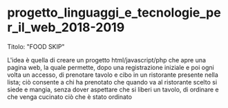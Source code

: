 # progetto_linguaggi_e_tecnologie_per_il_web_2018-2019

Titolo: "FOOD SKIP"

L'idea è quella di creare un progetto html/javascript/php che apre una pagina web, la quale permette,
dopo una registrazione iniziale e poi ogni volta un accesso, di prenotare tavolo e cibo in un ristorante
presente nella lista; ciò consente a chi ha prenotato che quando va al ristorante scelto si siede e mangia,
senza dover aspettare che si liberi un tavolo, di ordinare e che venga cucinato ciò che è stato ordinato
